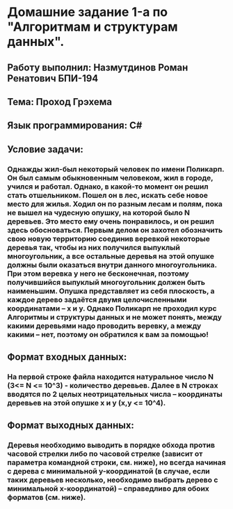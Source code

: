 # Домашние задание 1-a по "Алгоритмам и структурам данных".
## Работу выполнил: Назмутдинов Роман Ренатович БПИ-194
## Тема: Проход Грэхема
## Язык программирования: С#
## Условие задачи:
### Однажды жил-был некоторый человек по имени Поликарп. Он был самым обыкновенным человеком, жил в городе, учился и работал. Однако, в какой-то момент он решил стать отшельником. Пошел он в лес, искать себе новое место для жилья. Ходил он по разным лесам и полям, пока не вышел на чудесную опушку, на которой было N деревьев. Это место ему очень понравилось, и он решил здесь обосноваться. Первым делом он захотел обозначить свою новую территорию соединив веревкой некоторые деревья так, чтобы из них получился выпуклый многоугольник, а все остальные деревья на этой опушке должны были оказаться внутри данного многоугольника. При этом веревка у него не бесконечная, поэтому получившийся выпуклый многоугольник должен быть наименьшим. Опушка представляет из себя плоскость, а каждое дерево задаётся двумя целочисленными координатами – x и y. Однако Поликарп не проходил курс Алгоритмы и структуры данных и не может понять, между какими деревьями надо проводить веревку, а между какими – нет, поэтому он обратился к вам за помощью!
## Формат входных данных:
### На первой строке файла находится натуральное число N (3<= N <= 10^3) - количество деревьев. Далее в N строках вводятся по 2 целых неотрицательных числа – координаты деревьев на этой опушке x и y (x,y <= 10^4).
## Формат выходных данных:
### Деревья необходимо выводить в порядке обхода против часовой стрелки либо по часовой стрелке (зависит от параметра командной строки, см. ниже), но всегда начиная с дерева с минимальной y-координатой (в случае, если таких деревьев несколько, необходимо выбрать дерево с минимальной x-координатой) – справедливо для обоих форматов (см. ниже).
